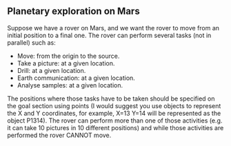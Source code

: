 ## Planetary exploration on Mars 

Suppose we have a rover on Mars, and we want the rover to move from an initial position to a final one. The rover can perform several tasks (not in parallel) such as:
- Move: from the origin to the source.
- Take a picture: at a given location.
- Drill: at a given location.
- Earth communication: at a given location.
- Analyse samples: at a given location.

The positions where those tasks have to be taken should be specified on the goal section using points (I would suggest you use objects to represent the X and Y coordinates, for example, X=13 Y=14 will be represented as the object P1314). The rover can perform more than one of those activities (e.g. it can take 10 pictures in 10 different positions) and while those activities are performed the rover CANNOT move. 
